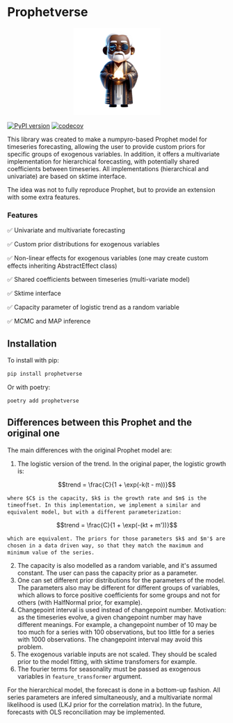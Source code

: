# Prophetverse

<p align="center">
<img src="docs/static/logo-removebg.png" width="200">

</p>

[![PyPI version](https://badge.fury.io/py/prophetverse.svg)](https://badge.fury.io/py/prophetverse)
[![codecov](https://codecov.io/gh/felipeangelimvieira/prophetverse/graph/badge.svg?token=O37PGJI3ZX)](https://codecov.io/gh/felipeangelimvieira/prophetverse)


This library was created to make a numpyro-based Prophet model for timeseries forecasting, allowing the user to provide custom priors for specific groups of exogenous variables. In addition, it offers a multivariate implementation for hierarchical forecasting, with potentially shared coefficients between timeseries. All implementations (hierarchical and univariate) are based on sktime interface.

The idea was not to fully reproduce Prophet, but to provide an extension with some extra features.

### Features

✅ Univariate and multivariate forecasting

✅ Custom prior distributions for exogenous variables

✅ Non-linear effects for exogenous variables (one may create custom effects inheriting AbstractEffect class)

✅ Shared coefficients between timeseries (multi-variate model)

✅ Sktime interface

✅ Capacity parameter of logistic trend as a random variable

✅ MCMC and MAP inference


## Installation

To install with pip:

```bash
pip install prophetverse
```

Or with poetry:

```bash
poetry add prophetverse
```


## Differences between this Prophet and the original one

The main differences with the original Prophet model are:

1. The logistic version of the trend. In the original paper, the logistic growth is:

```math
trend = \frac{C}{1 + \exp(-k(t - m))}
```

    where $C$ is the capacity, $k$ is the growth rate and $m$ is the timeoffset. In this implementation, we implement a similar and equivalent model, but with a different parameterization:

```math
trend = \frac{C}{1 + \exp(-(kt + m'))}
```

    which are equivalent. The priors for those parameters $k$ and $m'$ are chosen in a data driven way, so that they match the maximum and minimum value of the series.

2. The capacity is also modelled as a random variable, and it's assumed constant. The user can pass the capacity prior as a parameter.
3. One can set different prior distributions for the parameters of the model. The parameters also may be different for different groups of variables, which allows to force positive coefficients for some groups and not for others (with HalfNormal prior, for example).
4. Changepoint interval is used instead of changepoint number. Motivation: as the timeseries evolve, a given changepoint number may have different meanings. For example, a changepoint number of 10 may be too much for a series with 100 observations, but too little for a series with 1000 observations. The changepoint interval may avoid this problem.
5. The exogenous variable inputs are not scaled. They should be scaled prior to the model fitting, with sktime transfomers for example.
6. The fourier terms for seasonality must be passed as exogenous variables in `feature_transformer` argument.

For the hierarchical model, the forecast is done in a bottom-up fashion. All series parameters are infered simultaneously, and a multivariate normal likelihood is used (LKJ prior for the correlation matrix). In the future, forecasts with OLS reconciliation may be implemented.
